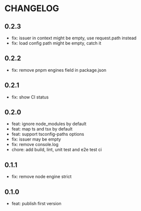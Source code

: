 # CHANGELOG

## 0.2.3
* fix: issuer in context might be empty, use request.path instead
* fix: load config path might be empty, catch it

## 0.2.2
* fix: remove pnpm engines field in package.json

## 0.2.1
* fix: show CI status

## 0.2.0
* feat: ignore node_modules by default
* feat: map ts and tsx by default
* feat: support tsconfig-paths options
* fix: issuer may be empty
* fix: remove console.log
* chore: add build, lint, unit test and e2e test ci

## 0.1.1
* fix: remove node engine strict

## 0.1.0
* feat: publish first version